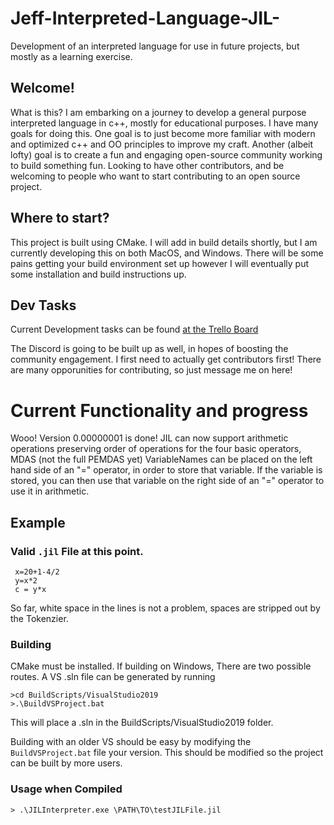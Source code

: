 # Jeff-Interpreted-Language-JIL-
Development of an interpreted language for use in future projects, but mostly as a learning exercise. 

## Welcome!

What is this? I am embarking on a journey to develop a general purpose interpreted language in c++, mostly for educational purposes. I have many goals
for doing this. One goal is to just become more familiar with modern and optimized c++ and OO principles to improve my craft. Another (albeit lofty) goal
is to create a fun and engaging open-source community working to build something fun. Looking to have other contributors, and be welcoming to people who want 
to start contributing to an open source project. 

## Where to start?
This project is built using CMake. I will add in build details shortly, but I am currently developing this on both MacOS, and Windows. There will be some pains getting your build environment set up
however I will eventually put some installation and build instructions up. 

## Dev Tasks
Current Development tasks can be found [at the Trello Board](https://trello.com/b/UHF9wIE2/jil-dev)

The Discord is going to be built up as well, in hopes of boosting the community engagement. I first need to actually get contributors first! There are many opporunities for contributing, so just message me on here!


# Current Functionality and progress
Wooo! Version 0.00000001 is done! JIL can now support arithmetic operations preserving order of operations for the four basic operators, MDAS (not the full PEMDAS yet)
VariableNames can be placed on the left hand side of an "=" operator, in order to store that variable. If the variable is stored, you can then use that variable on the right side of an "=" operator to use it in arithmetic.
## Example
### Valid ```.jil``` File at this point. 
```
 x=20+1-4/2
 y=x*2
 c = y*x
```
 
So far, white space in the lines is not a problem, spaces are stripped out by the Tokenzier. 

### Building
CMake must be installed. If building on Windows, There are two possible routes. A VS .sln file can be generated by running

```
>cd BuildScripts/VisualStudio2019
>.\BuildVSProject.bat
```
This will place a .sln in the BuildScripts/VisualStudio2019 folder. 

Building with an older VS should be easy by modifying the ```BuildVSProject.bat``` file your version. This should be modified so the project can be built by more users. 

### Usage when Compiled
```> .\JILInterpreter.exe \PATH\TO\testJILFile.jil```
 
